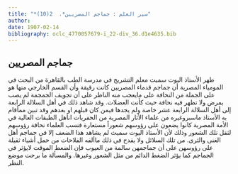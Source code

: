 ```yaml
---
title: "*سير العلم : جماجم المصريين*.  2(10)"
author: 
date: 1907-02-14
bibliography: oclc_4770057679-i_22-div_36.d1e4635.bib
---
```




##  جماجم المصريين 


 ظهر  الأستاذ  اليوت  سميث  معلم التشريح في مدرسة الطب بالقاهرة من البحث في المومياء المصرية أن جماجم قدماء المصريين كانت رقيقة وأن القسم الخارجي منها هو على الجملة من النحافة على مايعجب منه الناظر على أن تجويف الجمجمة لم يصب بمرض ولا تظهر فيه نحافة حيث كأنت العضلات. وقد شاهد ذلك في أهل السلالة الرابعة إلى أهل السلالة   الرابعة  عشر  خاصة ولم يجدها فيمن كان قبلهم او بعدهم وقد تبين ممأقام به الأستاذ ماسبروغيره من علماء الأثار المصرية من الحفريات انأهل الطبقات العالية في الأمة المصرية كانوا يضعون على رؤوسهم شعوراً مستعارة فنسب العلماء نحافة رؤوسهم لثقل تلك الشعور وذلك لأن الأستاذ اليوت سميث لم يشاهد هذا الضعف إلا في جماجم أهل الغنى والثرى. من تلك السلائل ولا يقدح في ذلك ماألفه الفلاحات من حمل أشياء ثقيلة على رؤوسهن على أن جماجمهن سالمة من العيوب فإن الضعط الموقت لايؤثر في الجماجم كما يؤثر الضغط الدائم من مثل الشعور وغيرها. والمسألة ما برحت موضع النطر. 
